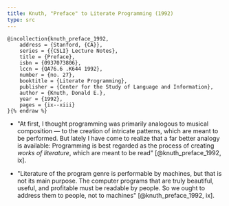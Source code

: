 ```yaml
---
title: Knuth, "Preface" to Literate Programming (1992)
type: src
---
```


```bibtex{% raw %}
@incollection{knuth_preface_1992,
	address = {Stanford, {CA}},
	series = {{CSLI} Lecture Notes},
	title = {Preface},
	isbn = {0937073806},
	lccn = {QA76.6 .K644 1992},
	number = {no. 27},
	booktitle = {Literate Programming},
	publisher = {Center for the Study of Language and Information},
	author = {Knuth, Donald E.},
	year = {1992},
	pages = {ix--xiii}
}{% endraw %}
```

* "At first, I thought programming was primarily analogous to musical composition — to the creation of intricate patterns, which are meant to be performed. But lately I have come to realize that a far better analogy is available: Programming is best regarded as the process of creating *works of literature*, which are meant to be read" [@knuth_preface_1992, ix].

* "Literature of the program genre is performable by machines, but that is not its main purpose. The computer programs that are truly beautiful, useful, and profitable must be readable by people. So we ought to address them to people, not to machines" [@knuth_preface_1992, ix].